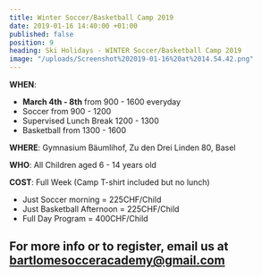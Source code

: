 ```yaml
---
title: Winter Soccer/Basketball Camp 2019
date: 2019-01-16 14:40:00 +01:00
published: false
position: 9
heading: Ski Holidays - WINTER Soccer/Basketball Camp 2019
image: "/uploads/Screenshot%202019-01-16%20at%2014.54.42.png"
---
```


**WHEN**:
- **March 4th - 8th** from 900 - 1600 everyday
- Soccer from 900 - 1200
- Supervised Lunch Break 1200 - 1300
- Basketball from 1300 - 1600

**WHERE**: Gymnasium Bäumlihof, Zu den Drei Linden 80, Basel

**WHO**: All Children aged 6 - 14 years old

**COST**: Full Week (Camp T-shirt included but no lunch)
- Just Soccer morning = 225CHF/Child
- Just Basketball Afternoon = 225CHF/Child
- Full Day Program = 400CHF/Child

## For more info or to register, email us at **bartlomesocceracademy@gmail.com**